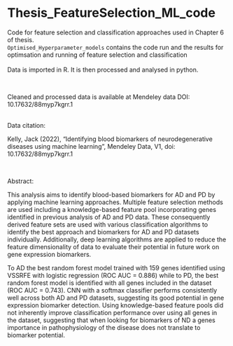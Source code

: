 # Thesis_FeatureSelection_ML_code

Code for feature selection and classification approaches used in Chapter 6 of thesis.  
`Optimised_Hyperparameter_models` contains the code run and the results for optimsation and running of feature selection and classification
<br/><br/>
Data is imported in R. It is then processed and analysed in python.

<br/>

Cleaned and processed data is available at Mendeley data DOI: 10.17632/88myp7kgrr.1

<br/>
Data citation:  

Kelly, Jack (2022), “Identifying blood biomarkers of neurodegenerative diseases using machine learning”, Mendeley Data, V1, doi: 10.17632/88myp7kgrr.1

<br/>

Abstract:  

This analysis aims to identify blood-based biomarkers for AD and PD by applying machine learning approaches. Multiple feature selection methods are used including a knowledge-based feature pool incorporating genes identified in previous analysis of AD and PD data. These consequently derived feature sets are used with various classification algorithms to identify the best approach and biomarkers for AD and PD datasets individually. Additionally, deep learning algorithms are applied to reduce the feature dimensionality of data to evaluate their potential in future work on gene expression biomarkers.  

To AD the best random forest model trained with 159 genes identified using VSSRFE with logistic regression (ROC AUC = 0.886) while to PD, the best random forest model is identified with all genes included in the dataset (ROC AUC = 0.743). CNN with a softmax classifier performs consistently well across both AD and PD datasets, suggesting its good potential in gene expression biomarker detection. Using knowledge-based feature pools did not inherently improve classification performance over using all genes in the dataset, suggesting that when looking for biomarkers of ND a genes importance in pathophysiology of the disease does not translate to biomarker potential.
